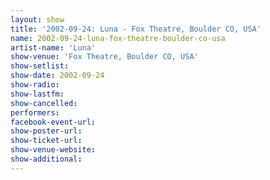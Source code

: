 ```yaml
---
layout: show
title: '2002-09-24: Luna - Fox Theatre, Boulder CO, USA'
name: 2002-09-24-luna-fox-theatre-boulder-co-usa
artist-name: 'Luna'
show-venue: 'Fox Theatre, Boulder CO, USA'
show-setlist: 
show-date: 2002-09-24
show-radio: 
show-lastfm: 
show-cancelled: 
performers: 
facebook-event-url: 
show-poster-url: 
show-ticket-url: 
show-venue-website: 
show-additional: 
---
```


